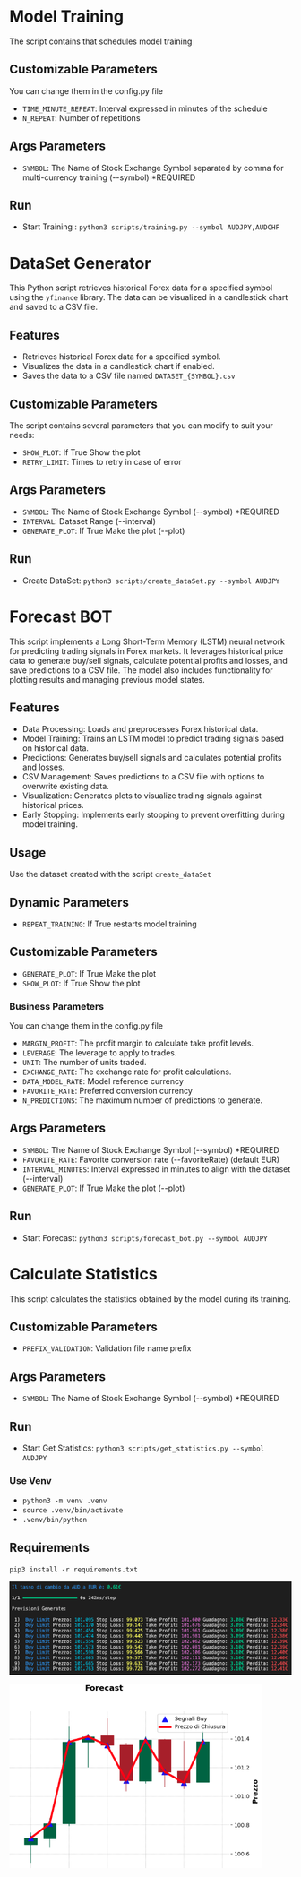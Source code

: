# Model Training

The script contains that schedules model training

## Customizable Parameters

You can change them in the config.py file

- `TIME_MINUTE_REPEAT`: Interval expressed in minutes of the schedule
- `N_REPEAT`: Number of repetitions

## Args Parameters

- `SYMBOL`: The Name of Stock Exchange Symbol separated by comma for multi-currency training (--symbol) *REQUIRED

## Run

- Start Training : `python3 scripts/training.py --symbol AUDJPY,AUDCHF`

# DataSet Generator

This Python script retrieves historical Forex data for a specified symbol using the `yfinance` library. 
The data can be visualized in a candlestick chart and saved to a CSV file.

## Features

- Retrieves historical Forex data for a specified symbol.
- Visualizes the data in a candlestick chart if enabled.
- Saves the data to a CSV file named `DATASET_{SYMBOL}.csv`

## Customizable Parameters

The script contains several parameters that you can modify to suit your needs:

- `SHOW_PLOT`: If True Show the plot
- `RETRY_LIMIT`: Times to retry in case of error

## Args Parameters

- `SYMBOL`: The Name of Stock Exchange Symbol (--symbol) *REQUIRED
- `INTERVAL`: Dataset Range (--interval)
- `GENERATE_PLOT`: If True Make the plot (--plot)

## Run

- Create DataSet: `python3 scripts/create_dataSet.py --symbol AUDJPY`

# Forecast BOT

This script implements a Long Short-Term Memory (LSTM) neural network for predicting trading signals in Forex markets. It leverages historical price data to generate buy/sell signals, calculate potential profits and losses, and save predictions to a CSV file. The model also includes functionality for plotting results and managing previous model states.

## Features

- Data Processing: Loads and preprocesses Forex historical data.
- Model Training: Trains an LSTM model to predict trading signals based on historical data.
- Predictions: Generates buy/sell signals and calculates potential profits and losses.
- CSV Management: Saves predictions to a CSV file with options to overwrite existing data.
- Visualization: Generates plots to visualize trading signals against historical prices.
- Early Stopping: Implements early stopping to prevent overfitting during model training.

## Usage

Use the dataset created with the script `create_dataSet`

## Dynamic Parameters

- `REPEAT_TRAINING`: If True restarts model training

## Customizable Parameters

- `GENERATE_PLOT`: If True Make the plot
- `SHOW_PLOT`: If True Show the plot

### Business Parameters

You can change them in the config.py file

- `MARGIN_PROFIT`: The profit margin to calculate take profit levels.
- `LEVERAGE`: The leverage to apply to trades.
- `UNIT`: The number of units traded.
- `EXCHANGE_RATE`: The exchange rate for profit calculations.
- `DATA_MODEL_RATE`: Model reference currency
- `FAVORITE_RATE`: Preferred conversion currency
- `N_PREDICTIONS`: The maximum number of predictions to generate.

## Args Parameters

- `SYMBOL`: The Name of Stock Exchange Symbol (--symbol) *REQUIRED
- `FAVORITE_RATE`: Favorite conversion rate (--favoriteRate) (default EUR)
- `INTERVAL_MINUTES`: Interval expressed in minutes to align with the dataset (--interval)
- `GENERATE_PLOT`: If True Make the plot (--plot)

## Run

- Start Forecast: `python3 scripts/forecast_bot.py --symbol AUDJPY`

# Calculate Statistics

This script calculates the statistics obtained by the model during its training.

## Customizable Parameters

- `PREFIX_VALIDATION`: Validation file name prefix 

## Args Parameters

- `SYMBOL`: The Name of Stock Exchange Symbol (--symbol) *REQUIRED

## Run

- Start Get Statistics: `python3 scripts/get_statistics.py --symbol AUDJPY`

### Use Venv

- `python3 -m venv .venv`
- `source .venv/bin/activate`
- `.venv/bin/python`

## Requirements

`pip3 install -r requirements.txt`

![screenshot1](/Screenshot_1.png?raw=true)

![screenshot1](/Screenshot_2.png?raw=true)
